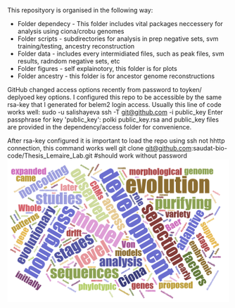 This reposityory is organised in the following way:

- Folder dependecy - This folder includes vital packages neccessery for analysis using ciona/crobu genomes
- Folder scripts - subdirectories for analysis in prep negative sets, svm training/testing, ancestry reconstruction 
- Folder data - includes every intermidiated files, such as peak files, svm results, radndom negative sets, etc
- Folder figures - self explainotory, this folder is for plots
- Folder ancestry - this folder is for ancestor genome reconstructions


GitHub changed access options recently from password to toyken/ deplyoed key options.
I configured this repo to be accessible by the same rsa-key that I generated for belem2 login access.
Usually this line of code works well:
     sudo -u salishayeva ssh -T git@github.com -i public_key
     Enter passphrase for key 'public_key': polki
public_key.rsa and public_key files are provided in the dependency/access folder for convenience.

After rsa-key configured it is important to load the repo using ssh not hhttp connection, this command works well
git clone git@github.com:saudat-bio-code/Thesis_Lemaire_Lab.git
#should work without password
![Alt text](/figures/intro.png)
